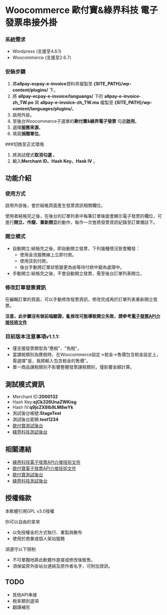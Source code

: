 # Woocommerce 歐付寶&綠界科技 電子發票串接外掛

### 系統需求
- Wordpress (支援至4.6.1)
- Woocommerce (支援至2.6.7)

### 安裝步驟

1. 將**allpay-ecpay-e-invoice**資料夾複製至 **{SITE_PATH}/wp-content/plugins/** 下。
2. 將 **allpay-ecpay-e-invoice/languangs/** 下的 **allpay-e-invoice-zh_TW.po** 與 **allpay-e-invoice-zh_TW.mo** 複製至 **{SITE_PATH}/wp-content/languages/plugins/**。
3. 啟用外掛。
4. 至後台Woocommerce子選單的**歐付寶&綠界電子發票** 勾選**啟用**。
5. 選擇**服務來源**。
5. 填寫**捐贈單位**。

###切換至正式環境

1. 將測試模式**取消勾選** 。
2. 輸入**Merchant ID、Hash Key、Hask IV** 。

## 功能介紹

### 使用方式

啟用外掛後，會於結帳頁面產生發票資訊相關欄位。

使用者結帳完之後，在後台的訂單列表中每筆訂單後面會顯示電子發票的欄位，可進行**開立、作廢、重新開立**的動作，每作一次會將發票資訊紀錄至訂單備註下。

### 開立模式

- 自動開立:結帳完之後，即自動開立發票，下列幾種情況皆會觸發：
	- 使用金流服務線上立即付款。
	- 使用貨到付款。
	- 後台手動將訂單狀態變更為由等待付款中變為處理中。
- 手動開立:結帳完之後，不會自動開立發票，需至後台訂單列表開立。

### 修改訂單發票資訊

在編輯訂單的頁面，可以手動修改發票資訊，修改完成再於訂單列表重新開立發票。

**注意，此步驟沒有做前端驗證，亂修改可能導致開立失敗，請參考[電子發票API介接技術文件][1]**

### 目前版本注意事項v1.1.1:

- 僅支援發票類型為"應稅"、"免稅"。
- 當課稅類別為應稅時，在Woocommerce設定->稅金->售價包含稅金設定上，需選擇"是，我將輸入包含稅金的售價"。
- 單一商品課稅類別不影響整體發票課稅類別，僅影響金額計算。

## 測試模式資訊

- Merchant ID:**2000132**
- Hash Key:**ejCk326UnaZWKisg**
- Hash IV:**q9jcZX8Ib9LM8wYk**
- 測試後台帳號:**StageTest**
- 測試後台密碼:**test1234**
- [歐付寶測試後台][2]
- [綠界科技測試後台][3]

## 相關連結

- [綠界科技電子發票API介接技術文件][1]
- [歐付寶電子發票API介接技術文件][1]
- [歐付寶測試後台][2]
- [綠界科技測試後台][3]

[0]: https://www.ecpay.com.tw/Service/API_Dwnld "https://www.ecpay.com.tw/Service/API_Dwnld"
[1]: https://www.allpay.com.tw/Service/API_Dwnld "https://www.allpay.com.tw/Service/API_Dwnld"
[2]: https://vendor-stage.allpay.com.tw "https://vendor-stage.allpay.com.tw"
[3]: https://vendor-stage.ecpay.com.tw "https://vendor-stage.ecpay.com.tw"

## 授權條款

本軟體引用GPL v3.0授權

你可以自由的拿來

- 以免授權金的方式執行、重製與散布
- 使用於商業或個人架站服務

須遵守以下限制

- 不可單獨地將此軟體作直接或修改後販售。
- 須保留原外掛站台連結及原作者名字，可附加資訊。

## TODO

- 其他API串接
- 稅率類別選項
- 翻譯補完

